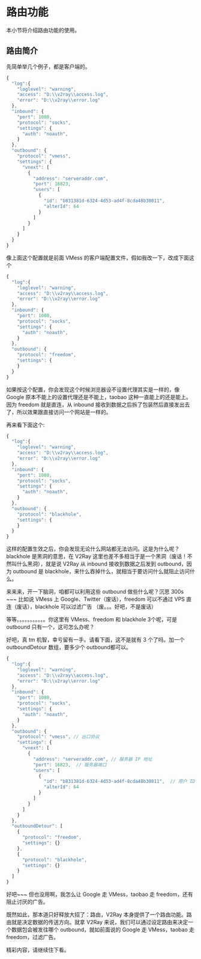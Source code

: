 # 路由功能

本小节将介绍路由功能的使用。

## 路由简介

先简单举几个例子，都是客户端的。

```javascript
{
  "log":{
    "loglevel": "warning",
    "access": "D:\\v2ray\\access.log",
    "error": "D:\\v2ray\\error.log"
  },
  "inbound": {
    "port": 1080,
    "protocol": "socks",
    "settings": {
      "auth": "noauth",  
    }
  },
  "outbound": {
    "protocol": "vmess",
    "settings": {
      "vnext": [
        {
          "address": "serveraddr.com",
          "port": 16823,  
          "users": [
            {
              "id": "b831381d-6324-4d53-ad4f-8cda48b30811",  
              "alterId": 64
            }
          ]
        }
      ]
    }
  }
}
```

像上面这个配置就是前面 VMess 的客户端配置文件，假如我改一下，改成下面这个

```javascript
{
  "log":{
    "loglevel": "warning",
    "access": "D:\\v2ray\\access.log",
    "error": "D:\\v2ray\\error.log"
  },
  "inbound": {
    "port": 1080,
    "protocol": "socks",
    "settings": {
      "auth": "noauth",  
    }
  },
  "outbound": {
    "protocol": "freedom",
    "settings": {
    }
  }
}
```

如果按这个配置，你会发现这个时候浏览器设不设置代理其实是一样的，像 Google 原本不能上的设置代理还是不能上，taobao 这种一直能上的还是能上。因为 freedom 就是直连，从 inbound 接收到数据之后拆了包装然后直接发出去了，所以效果跟直接访问一个网站是一样的。

再来看下面这个:

```javascript
{
  "log":{
    "loglevel": "warning",
    "access": "D:\\v2ray\\access.log",
    "error": "D:\\v2ray\\error.log"
  },
  "inbound": {
    "port": 1080,
    "protocol": "socks",
    "settings": {
      "auth": "noauth",  
    }
  },
  "outbound": {
    "protocol": "blackhole",
    "settings": {
    }
  }
}
```

这样的配置生效之后，你会发现无论什么网站都无法访问。这是为什么呢？blackhole 是黑洞的意思，在 V2Ray 这里也差不多相当于是一个黑洞（废话！不然叫什么黑洞），就是说 V2Ray 从 inbound 接收到数据之后发到 outbound，因为 outbound 是 blackhole，来什么吞掉什么，就相当于要访问什么就阻止访问什么。

来来来，开一下脑洞，咱都可以利用这些 outbound 做些什么呢？沉思 300s ~~~ 比如说 VMess 上 Google、Twitter（废话），freedom 可以不通过 VPS 直连（废话），blackhole 可以过滤广告 （废。。。好吧，不是废话）

等等。。。。。。。。。。。你这里有 VMess、freedom 和 blackhole 3个呢，可是 outbound 只有一个，这可怎么办呢？

好吧，真 tm 机智，幸亏留有一手。请看下面，这不是就有 3 个了吗。加一个 outboundDetour 数组，要多少个 outbound都可以。

```javascript
{
  "log":{
    "loglevel": "warning",
    "access": "D:\\v2ray\\access.log",
    "error": "D:\\v2ray\\error.log"
  },
  "inbound": {
    "port": 1080,
    "protocol": "socks",
    "settings": {
      "auth": "noauth",  
    }
  },
  "outbound": {
    "protocol": "vmess", // 出口协议
    "settings": {
      "vnext": [
        {
          "address": "serveraddr.com", // 服务器 IP 地址
          "port": 16823,  // 服务器端口
          "users": [
            {
              "id": "b831381d-6324-4d53-ad4f-8cda48b30811",  // 用户 ID，须与服务器端配置相同
              "alterId": 64
            }
          ]
        }
      ]
    }
  },
  "outboundDetour": [
    {
      "protocol": "freedom",
      "settings": {}
    },
    {
      "protocol": "blackhole",
      "settings": {}
    }
  ]
}
```

好吧~~~ 但也没用啊，我怎么让 Google 走 VMess，taobao 走 freedom，还有阻止讨厌的广告。

既然如此，那本道只好释放大招了：路由，V2Ray 本身提供了一个路由功能。路由就是决定数据的传送方向。就拿 V2Ray 来说，我们可以通过设定路由来决定一个数据包会被发往哪个 outbound，就如前面说的 Google 走 VMess，taobao 走 freedom，过滤广告。

精彩内容，请继续住下看。
